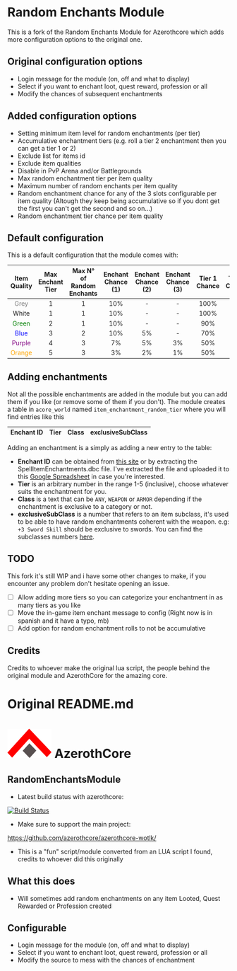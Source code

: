 # Random Enchants Module

This is a fork of the Random Enchants Module for Azerothcore which adds more configuration options to the original one.

## Original configuration options

- Login message for the module (on, off and what to display)
- Select if you want to enchant loot, quest reward, profession or all
- Modify the chances of subsequent enchantments

## Added configuration options

- Setting minimum item level for random enchantments (per tier)
- Accumulative enchantment tiers (e.g. roll a tier 2 enchantment then you can get a tier 1 or 2)
- Exclude list for items id
- Exclude item qualities
- Disable in PvP Arena and/or Battlegrounds
- Max random enchantment tier per item quality
- Maximum number of random enchants per item quality
- Random enchantment chance for any of the 3 slots configurable per item quality (Altough they keep being accumulative so if you dont get the first you can't get the second and so on...)
- Random enchantment tier chance per item quality

## Default configuration

This is a default configuration that the module comes with:

| **Item<br>Quality** | **Max<br>Enchant Tier** | **Max N° of<br>Random Enchants** | **Enchant<br>Chance (1)** | **Enchant <br>Chance (2)** | **Enchant<br>Chance (3)** | **Tier 1<br>Chance** | **Tier 2<br>Chance** | **Tier 3<br>Chance** | **Tier 4<br>Chance** | **Tier 5<br>Chance** |
|:---:|:---:|:---:|:---:|:---:|:---:|:---:|:---:|:---:|:---:|:---:|
| <span style="color:grey">Grey</span> | 1 | 1 | 10% | - | - | 100% | 0% | 0% | 0% | 0% |
| White | 1 | 1 | 10% | - | - | 100% | 0% | 0% | 0% | 0% |
| <span style="color:green">Green</span> | 2 | 1 | 10% | - | - | 90% | 10% | 0% | 0% | 0% |
| <span style="color:blue">Blue</span> | 3 | 2 | 10% | 5% | - | 70% | 20% | 10% | 0% | 0% |
| <span style="color:purple">Purple</span> | 4 | 3 | 7% | 5% | 3% | 50% | 30% | 15% | 5% | 0% |
| <span style="color:orange">Orange</span> | 5 | 3 | 3% | 2% | 1% | 50% | 30% | 10% | 7% | 3% |

## Adding enchantments

Not all the possible enchantments are added in the module but you can add them if you like (or remove some of them if you don't). 
The module creates a table in `acore_world` named `item_enchantment_random_tier` where you will find entries like this

| **Enchant ID** | **Tier** | **Class** | **exclusiveSubClass** |
|:---:|:---:|:---:|:---:|

Adding an enchantment is a simply as adding a new entry to the table:
- **Enchant ID** can be obtained from [this site](https://wowwiki-archive.fandom.com/wiki/EnchantId/Enchant_IDs) or by extracting the SpellItemEnchantments.dbc file. I've extracted the file and uploaded it to this [Google Spreadsheet](https://docs.google.com/spreadsheets/d/18Rwvshr7yiFzUwzVudMOrgBaoGdyQdK8L3u_xEVmqLE/edit?usp=sharing) in case you're interested.
- **Tier** is an arbitrary number in the range 1-5 (inclusive), choose whatever suits the enchantment for you.
- **Class** is a text that can be `ANY`, `WEAPON` or `ARMOR` depending if the enchantment is exclusive to a category or not.
- **exclusiveSubClass** is a number that refers to an item subclass, it's used to be able to have random enchantments coherent with the weapon. e.g: `+3 Sword Skill` should be exclusive to swords. You can find the subclasses numbers [here](https://www.azerothcore.org/wiki/item_template#subclass).

## TODO

This fork it's still WIP and i have some other changes to make, if you encounter any problem don't hesitate opening an issue.

- [ ] Allow adding more tiers so you can categorize your enchantment in as many tiers as you like
- [ ] Move the in-game item enchant message to config (Right now is in spanish and it have a typo, mb)
- [ ] Add option for random enchantment rolls to not be accumulative

## Credits

Credits to whoever make the original lua script, the people behind the original module and AzerothCore for the amazing core.

# Original README.md
# ![logo](https://raw.githubusercontent.com/azerothcore/azerothcore.github.io/master/images/logo-github.png) AzerothCore

## RandomEnchantsModule

- Latest build status with azerothcore:

[![Build Status](https://github.com/azerothcore/mod-random-enchants/workflows/core-build/badge.svg?branch=master&event=push)](https://github.com/azerothcore/mod-random-enchants)

- Make sure to support the main project:

https://github.com/azerothcore/azerothcore-wotlk/

- This is a "fun" script/module converted from an LUA script I found, credits to whoever did this originally

## What this does

- Will sometimes add random enchantments on any item Looted, Quest Rewarded or Profession created

## Configurable

- Login message for the module (on, off and what to display)
- Select if you want to enchant loot, quest reward, profession or all
- Modify the source to mess with the chances of enchantment

